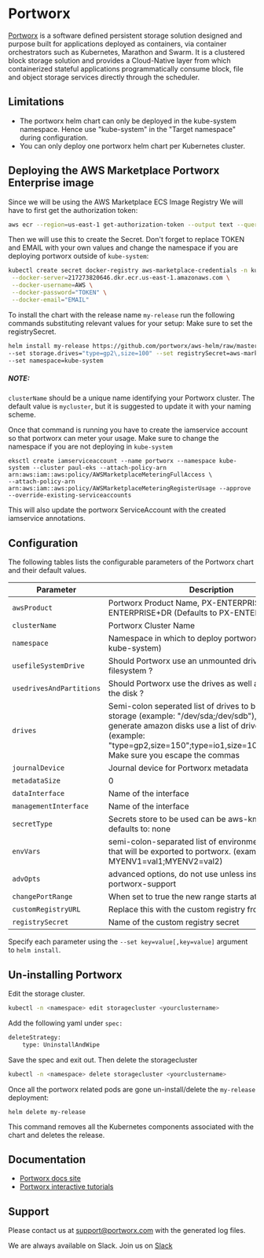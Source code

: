 # Portworx

[Portworx](https://portworx.com/) is a software defined persistent storage solution designed and purpose built for applications deployed as containers, via container orchestrators such as Kubernetes, Marathon and Swarm. It is a clustered block storage solution and provides a Cloud-Native layer from which containerized stateful applications programmatically consume block, file and object storage services directly through the scheduler.

## Limitations
* The portworx helm chart can only be deployed in the kube-system namespace. Hence use "kube-system" in the "Target namespace" during configuration.
* You can only deploy one portworx helm chart per Kubernetes cluster.

## Deploying the AWS Marketplace Portworx Enterprise image

Since we will be using the AWS Marketplace ECS Image Registry
We will have to first get the authorization token:

```bash
aws ecr --region=us-east-1 get-authorization-token --output text --query authorizationData[].authorizationToken | base64 -d | cut -d: -f2
```

Then we will use this to create the Secret. Don't forget to replace TOKEN and EMAIL
with your own values and change the namespace if you are deploying portworx outside of `kube-system`:

```bash
kubectl create secret docker-registry aws-marketplace-credentials -n kube-system \
 --docker-server=217273820646.dkr.ecr.us-east-1.amazonaws.com \
 --docker-username=AWS \
 --docker-password="TOKEN" \
 --docker-email="EMAIL"
```

To install the chart with the release name `my-release` run the following commands substituting relevant values for your setup:
Make sure to set the registrySecret.

```bash
helm install my-release https://github.com/portworx/aws-helm/raw/master/portworx-2.5.6.tgz \
--set storage.drives="type=gp2\,size=100" --set registrySecret=aws-marketplace-credentials \
--set namespace=kube-system
```

##### NOTE:
`clusterName` should be a unique name identifying your Portworx cluster. The default value is `mycluster`, but it is suggested to update it with your naming scheme.

Once that command is running you have to create the iamservice account so that portworx can meter your usage.
Make sure to change the namespace if you are not deploying in `kube-system`

```
eksctl create iamserviceaccount --name portworx --namespace kube-system --cluster paul-eks --attach-policy-arn arn:aws:iam::aws:policy/AWSMarketplaceMeteringFullAccess \
--attach-policy-arn arn:aws:iam::aws:policy/AWSMarketplaceMeteringRegisterUsage --approve --override-existing-serviceaccounts
```

This will also update the portworx ServiceAccount with the created iamservice annotations.

## Configuration
The following tables lists the configurable parameters of the Portworx chart and their default values.

| Parameter | Description |
|--------------------------|-------------------------------------------------------------------------------------------------------------------------------------------------------------------------------------------------------------------------------------------------------------------|
| `awsProduct` | Portworx Product Name, PX-ENTERPRISE or PX-ENTERPRISE+DR (Defaults to PX-ENTERPRISE) |
| `clusterName` | Portworx Cluster Name |
| `namespace` | Namespace in which to deploy portworx (Defaults to kube-system) |
| `usefileSystemDrive` | Should Portworx use an unmounted drive even with a filesystem ? |
| `usedrivesAndPartitions` | Should Portworx use the drives as well as partitions on the disk ? |
| `drives` | Semi-colon seperated list of drives to be used for storage (example: "/dev/sda;/dev/sdb"), to auto generate amazon disks use a list of drive specs (example: "type=gp2\,size=150";type=io1\,size=100\,iops=2000"). Make sure you escape the commas |
| `journalDevice` | Journal device for Portworx metadata |
| `metadataSize` | 0 |
| `dataInterface` | Name of the interface <ethX> |
| `managementInterface` | Name of the interface <ethX> |
| `secretType` | Secrets store to be used can be aws-kms/k8s/none defaults to: none |
| `envVars` | semi-colon-separated list of environment variables that will be exported to portworx. (example: MYENV1=val1;MYENV2=val2) |
| `advOpts` | advanced options, do not use unless instructed by portworx-support |
| `changePortRange` | When set to true the new range starts at 17000 |
| `customRegistryURL` | Replace this with the custom registry from AWS |
| `registrySecret` | Name of the custom registry secret |

Specify each parameter using the `--set key=value[,key=value]` argument to `helm install`.

## Un-installing Portworx

Edit the storage cluster.
```bash
kubectl -n <namespace> edit storagecluster <yourclustername>
```

Add the following yaml under `spec:`

```bash
deleteStrategy:
    type: UninstallAndWipe
```

Save the spec and exit out.
Then delete the storagecluster

```bash
kubectl -n <namespace> delete storagecluster <yourclustername>
```

Once all the portworx related pods are gone
un-install/delete the `my-release` deployment:

```
helm delete my-release
```
This command removes all the Kubernetes components associated with the chart and deletes the release.

## Documentation
* [Portworx docs site](https://docs.portworx.com/scheduler/kubernetes/)
* [Portworx interactive tutorials](https://docs.portworx.com/scheduler/kubernetes/px-k8s-interactive.html)

## Support

Please contact us at support@portworx.com with the generated log files.

We are always available on Slack. Join us on [Slack](http://slack.portworx.com)
